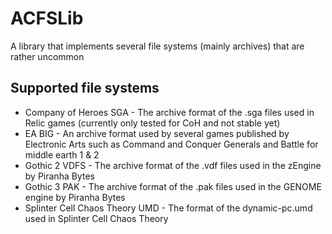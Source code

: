 # ACFSLib
A library that implements several file systems (mainly archives) that are rather uncommon

## Supported file systems
* Company of Heroes SGA - The archive format of the .sga files used in Relic games (currently only tested for CoH and not stable yet)
* EA BIG - An archive format used by several games published by Electronic Arts such as Command and Conquer Generals and Battle for middle earth 1 & 2
* Gothic 2 VDFS - The archive format of the .vdf files used in the zEngine by Piranha Bytes
* Gothic 3 PAK - The archive format of the .pak files used in the GENOME engine by Piranha Bytes
* Splinter Cell Chaos Theory UMD - The format of the dynamic-pc.umd used in Splinter Cell Chaos Theory